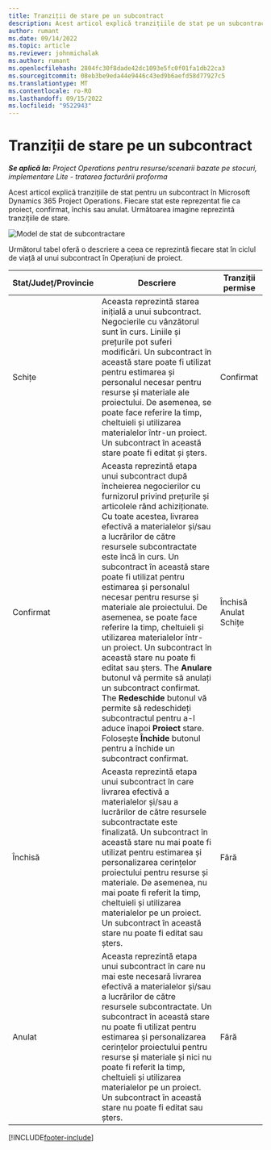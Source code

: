 ```yaml
---
title: Tranziții de stare pe un subcontract
description: Acest articol explică tranzițiile de stat pe un subcontract în Microsoft Dynamics 365 Project Operations pe măsură ce subcontractul este creat, executat și închis.
author: rumant
ms.date: 09/14/2022
ms.topic: article
ms.reviewer: johnmichalak
ms.author: rumant
ms.openlocfilehash: 2804fc30f8dade42dc1093e5fc0f01fa1db22ca3
ms.sourcegitcommit: 08eb3be9eda44e9446c43ed9b6aefd58d77927c5
ms.translationtype: MT
ms.contentlocale: ro-RO
ms.lasthandoff: 09/15/2022
ms.locfileid: "9522943"
---
```

# <a name="state-transitions-on-a-subcontract"></a>Tranziții de stare pe un subcontract 

_**Se aplică la:** Project Operations pentru resurse/scenarii bazate pe stocuri, implementare Lite - tratarea facturării proforma_

Acest articol explică tranzițiile de stat pentru un subcontract în Microsoft Dynamics 365 Project Operations. Fiecare stat este reprezentat fie ca proiect, confirmat, închis sau anulat. Următoarea imagine reprezintă tranzițiile de stare.

![Model de stat de subcontractare](../media/SubconStates.png)  

Următorul tabel oferă o descriere a ceea ce reprezintă fiecare stat în ciclul de viață al unui subcontract în Operațiuni de proiect.

| Stat/Județ/Provincie | Descriere | Tranziții permise |
| --- | --- | --- |
| Schițe | Aceasta reprezintă starea inițială a unui subcontract. Negocierile cu vânzătorul sunt în curs. Liniile și prețurile pot suferi modificări. Un subcontract în această stare poate fi utilizat pentru estimarea și personalul necesar pentru resurse și materiale ale proiectului. De asemenea, se poate face referire la timp, cheltuieli și utilizarea materialelor într-un proiect. Un subcontract în această stare poate fi editat și șters. | Confirmat |
| Confirmat | Aceasta reprezintă etapa unui subcontract după încheierea negocierilor cu furnizorul privind prețurile și articolele rând achiziționate. Cu toate acestea, livrarea efectivă a materialelor și/sau a lucrărilor de către resursele subcontractate este încă în curs. Un subcontract în această stare poate fi utilizat pentru estimarea și personalul necesar pentru resurse și materiale ale proiectului. De asemenea, se poate face referire la timp, cheltuieli și utilizarea materialelor într-un proiect. Un subcontract în această stare nu poate fi editat sau șters. The **Anulare** butonul vă permite să anulați un subcontract confirmat. The **Redeschide** butonul vă permite să redeschideți subcontractul pentru a-l aduce înapoi **Proiect** stare. Folosește **Închide** butonul pentru a închide un subcontract confirmat. | Închisă <br> Anulat <br> Schițe |
| Închisă | Aceasta reprezintă etapa unui subcontract în care livrarea efectivă a materialelor și/sau a lucrărilor de către resursele subcontractate este finalizată. Un subcontract în această stare nu mai poate fi utilizat pentru estimarea și personalizarea cerințelor proiectului pentru resurse și materiale. De asemenea, nu mai poate fi referit la timp, cheltuieli și utilizarea materialelor pe un proiect. Un subcontract în această stare nu poate fi editat sau șters. | Fără |
| Anulat | Aceasta reprezintă etapa unui subcontract în care nu mai este necesară livrarea efectivă a materialelor și/sau a lucrărilor de către resursele subcontractate. Un subcontract în această stare nu poate fi utilizat pentru estimarea și personalizarea cerințelor proiectului pentru resurse și materiale și nici nu poate fi referit la timp, cheltuieli și utilizarea materialelor pe un proiect. Un subcontract în această stare nu poate fi editat sau șters. | Fără |


[!INCLUDE[footer-include](../../includes/footer-banner.md)]
